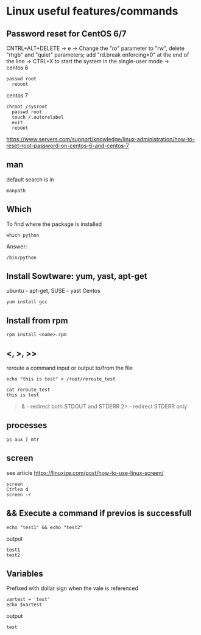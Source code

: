 # Linux useful features/commands
## Password reset for CentOS 6/7
CNTRL+ALT+DELETE -> e -> Change the "ro" parameter to "rw", delete "rhgb" and "quiet" parameters; add "rd.break enforcing=0" at the end of the line -> CTRL+X to start the system in the single-user mode ->  
centos 6
```
passwd root
  reboot
```
centos 7
```
chroot /sysroot
  passwd root
  touch /.autorelabel
  exit
  reboot
```
<https://www.servers.com/support/knowledge/linux-administration/how-to-reset-root-password-on-centos-6-and-centos-7>

## man
default search is in
```
manpath
```
## Which
To find where the package is installed   
```
which python
```
Answer:
```
/bin/python
```
## Install Sowtware: yum, yast, apt-get
ubuntu - apt-get, SUSE - yast
Centos
```
yum install gcc
```
## Install from rpm
```
rpm install <name>.rpm
```
## <, >, >>
reroute a command input or output to/from the file
```
echo "this is test" > /root/reroute_test

cat reroute_test
this is test
```
>& - redirect both STDOUT and STDERR
2> - redirect STDERR only

## processes
```
ps aux | mtr
```
## screen
see article <https://linuxize.com/post/how-to-use-linux-screen/>
```
screen
Ctrl+a d
screen -r
```

## && Execute a command if previos is successfull
```
echo "test1" && echo "test2"
```
output
```
test1
test2
```
## Variables
Prefixed with dollar sign when the vale is referenced

```
vartest = 'test'
echo $vartest
```
output
```
test
```


